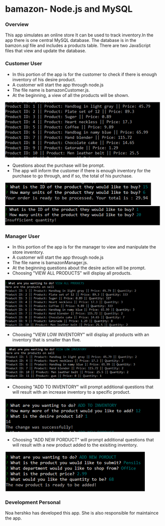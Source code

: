 # bamazon- Node.js and MySQL

### Overview

This app simulates an online store It can be used to track inventory.In the app there is one central MySQL database. The database is in the bamzon.sql file and includes a products table. There are two JavaScript files that view and update the database. 

### Customer User

* In this portion of the app is for the customer to check if there is enough inventory of his desire product. 
* A customer will start the app through node.js
* The file name is bamazonCustomer.js.
* At the beginning, a view of all the products will be shown.

![bamazon-table](https://github.com/n184/bamazon/blob/master/pic/bamazon-table.GIF)

* Questions about the purchase will be prompt.
* The app will inform the customer if there is enough inventory for the purchase to go through, and if so, the total of his purchase. 

![bamazon-sufficient](https://github.com/n184/bamazon/blob/master/pic/bamazon-sec.GIF)
![bamazon-insufficient](https://github.com/n184/bamazon/blob/master/pic/bamazon-insufficient.GIF)

### Manager User

* In this portion of the app is for the manager to view and manipulate the store inventory. 
* A customer will start the app through node.js
* The file name is bamazonManager.js.
* At the beginning questions about the desire action will be prompt.
* Choosing "VIEW ALL PRODUCTS" will display all products.

![bamazon-view-all](https://github.com/n184/bamazon/blob/master/pic/bamazon-man-all.GIF)

* Choosing "VIEW LOW INVENTORY" will display all products with an inventory that is smaller than five.

![bamazon-view-all](https://github.com/n184/bamazon/blob/master/pic/bamazon-man-low.GIF)

* Choosing "ADD TO INVENTORY" will prompt additional questions that will result with an increase inventory to a specific product.

![bamazon-view-all](https://github.com/n184/bamazon/blob/master/pic/bamazon-man-inv.GIF)

* Choosing "ADD NEW PORDUCT" will prompt additional questions that will result with a new product added to the exisiting inventory.

![bamazon-view-all](https://github.com/n184/bamazon/blob/master/pic/bamazon-man-new.GIF)

### Development Personal

Noa hershko has developed this app. She is also responsible for maintaince the app.


